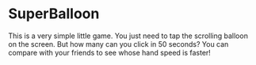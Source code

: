 # SuperBalloon
This is a very simple little game. You just need to tap the scrolling balloon on the screen. But how many can you click in 50 seconds? You can compare with your friends to see whose hand speed is faster!
